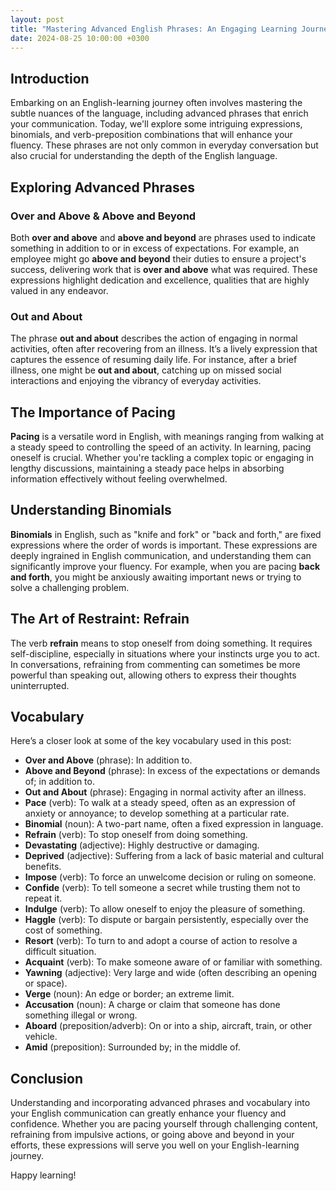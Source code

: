 ```yaml
---
layout: post
title: "Mastering Advanced English Phrases: An Engaging Learning Journey"
date: 2024-08-25 10:00:00 +0300
---
```


## Introduction

Embarking on an English-learning journey often involves mastering the subtle nuances of the language, including advanced phrases that enrich your communication. Today, we'll explore some intriguing expressions, binomials, and verb-preposition combinations that will enhance your fluency. These phrases are not only common in everyday conversation but also crucial for understanding the depth of the English language.

## Exploring Advanced Phrases

### Over and Above & Above and Beyond

Both **over and above** and **above and beyond** are phrases used to indicate something in addition to or in excess of expectations. For example, an employee might go **above and beyond** their duties to ensure a project's success, delivering work that is **over and above** what was required. These expressions highlight dedication and excellence, qualities that are highly valued in any endeavor.

### Out and About

The phrase **out and about** describes the action of engaging in normal activities, often after recovering from an illness. It’s a lively expression that captures the essence of resuming daily life. For instance, after a brief illness, one might be **out and about**, catching up on missed social interactions and enjoying the vibrancy of everyday activities.

## The Importance of Pacing

**Pacing** is a versatile word in English, with meanings ranging from walking at a steady speed to controlling the speed of an activity. In learning, pacing oneself is crucial. Whether you're tackling a complex topic or engaging in lengthy discussions, maintaining a steady pace helps in absorbing information effectively without feeling overwhelmed.

## Understanding Binomials

**Binomials** in English, such as "knife and fork" or "back and forth," are fixed expressions where the order of words is important. These expressions are deeply ingrained in English communication, and understanding them can significantly improve your fluency. For example, when you are pacing **back and forth**, you might be anxiously awaiting important news or trying to solve a challenging problem.

## The Art of Restraint: Refrain

The verb **refrain** means to stop oneself from doing something. It requires self-discipline, especially in situations where your instincts urge you to act. In conversations, refraining from commenting can sometimes be more powerful than speaking out, allowing others to express their thoughts uninterrupted.

## Vocabulary

Here’s a closer look at some of the key vocabulary used in this post:

- **Over and Above** (phrase): In addition to.
- **Above and Beyond** (phrase): In excess of the expectations or demands of; in addition to.
- **Out and About** (phrase): Engaging in normal activity after an illness.
- **Pace** (verb): To walk at a steady speed, often as an expression of anxiety or annoyance; to develop something at a particular rate.
- **Binomial** (noun): A two-part name, often a fixed expression in language.
- **Refrain** (verb): To stop oneself from doing something.
- **Devastating** (adjective): Highly destructive or damaging.
- **Deprived** (adjective): Suffering from a lack of basic material and cultural benefits.
- **Impose** (verb): To force an unwelcome decision or ruling on someone.
- **Confide** (verb): To tell someone a secret while trusting them not to repeat it.
- **Indulge** (verb): To allow oneself to enjoy the pleasure of something.
- **Haggle** (verb): To dispute or bargain persistently, especially over the cost of something.
- **Resort** (verb): To turn to and adopt a course of action to resolve a difficult situation.
- **Acquaint** (verb): To make someone aware of or familiar with something.
- **Yawning** (adjective): Very large and wide (often describing an opening or space).
- **Verge** (noun): An edge or border; an extreme limit.
- **Accusation** (noun): A charge or claim that someone has done something illegal or wrong.
- **Aboard** (preposition/adverb): On or into a ship, aircraft, train, or other vehicle.
- **Amid** (preposition): Surrounded by; in the middle of.

## Conclusion

Understanding and incorporating advanced phrases and vocabulary into your English communication can greatly enhance your fluency and confidence. Whether you are pacing yourself through challenging content, refraining from impulsive actions, or going above and beyond in your efforts, these expressions will serve you well on your English-learning journey.

Happy learning!